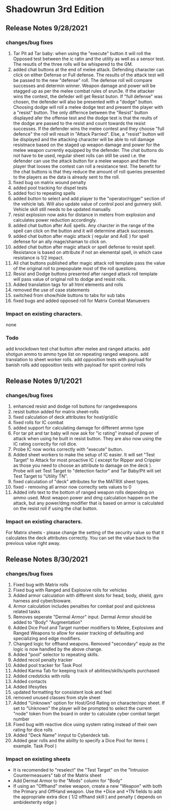 # Shadowrun 3rd Edition

## Release Notes 9/28/2021

### changes/bug fixes
1. Tar Pit ad Tar baby: when using the "execute" button it will roll the Opposed test between the ic ratin and the utility as well as a sensor test.  The resutls of the three rolls will be whispered to the GM.
2. added chat buttons at the end of melee attack.  Defending character can click on either Defense or Full defense.  The results of the attack test will be passed to the new "defense" roll.  The defense roll will compare successes and determin winner.  Weapon damage and power will be stagged up as per the melee combat rules of srun3e.  If the attacker wins the contest, the defeder will get  Resist buton.
If "full defense" was chosen, the defender will also be presented with a "dodge" button.  Choosing dodge will roll a melee dodge test and present the player with a "resist" button.  The only differnce between the "Resist" button displayed afer the offense test and the dodge test is that the reults of the dodge are passed to the resist and count towards the resist successes.  If the defender wins the melee contest and they choose "full defence" the roll will result in "Attack Parried".  Else, a "resist" button will be displayed and the attacking character will be able to roll damage resistnace based on the staged up weapon damage and power for the melee weapon currently equipped by the defender.   The chat buttons do not have to be used, regular sheet rolls can still be used i.e. the defender can use the attack button for a melee weapon and then the player that looses the contest can roll a resistance test.  The benefit for the chat buttons is that they reduce the amount of roll queries presented to the players as the data is already sent to the roll. 
3. fixed bug on matrix wound penalty
4. added pool tracking for dispel tests
5. added foci to repeating spells
6. added button to select and add player to the "operator/rigger" section of the vehicle tab.  Will also update value of control pool and gunnery skill.  Vehicle skill still needs to be updated manually.
7. resist explosion now asks for distance in meters from explosion and calculates power reduction accordingly.
8. added chat button after AoE spells.  Any charcter in the range of the spell can click on the button and it will determine attack successes.
9. added chat button after magic attack ( regular and AoE ) for spell defense for an ally mage/shaman to click on.
10. added chat button after magic attack or spell defense to resist spell. Resistance is based on attribute if not an elemental spell, in which case resistance is 1/2 impact.
11. All chat buttons published after magic attack roll template pass the value of the original roll to prepopulate most of the roll questions. 
12. Resist and Dodge buttons presented after ranged attack roll template will pass value of original roll to dodge and resist rolls.
13. Added translation tags for all html elements and rolls 
14. removed the use of case statements
15. switched from show/hide buttons to tabs for sub tabs
16. fixed bugs and added opposed roll for Matrix Combat Manuevers


### Impact on existing characters.
none

### Todo
add knockdown test chat button after melee and ranged attacks.
add shotgun ammo to ammo type list on repeating ranged weapons.
add translation to sheet worker rolls.
add opposition tests with payload for banish rolls
add opposition tests with payload for spirit control rolls


## Release Notes 9/1/2021

### changes/bug fixes
1. enhanced resist and dodge roll buttons for rangedweapons
2. resist button added for matrix sheet-rolls
3. fixed calculation of deck attributes for host/grid/ic
4. fixed rolls for IC combat
5. added support for calculating damage for different ammo type
6. For tar pit and tar baby will now ask for "ic rating" instead of power of attack when using he built in resist button.  They are also now using the IC rating correclty for roll dice.
7. Probe IC now works correctly with "execute" button.
8. Added sheet workers to make the setup of IC easier.  It will set "Test Target" to Attack for most proactive IC ( except for Ripper and Crippler as those you need to choose an attribute to damage on the deck ).  Probe will set Test Target to "detection factor" and Tar Baby/Pit will set Test Target to "Utility TN". 
9. fixed calculation of "deck" attributes for the MATRIX sheet types.
10. fixed - removing all armor now correclty sets values to 0
11. Added info text to the bottom of ranged weapon rolls depending on ammo used.  Most weapon power and dmg calculation happen on the attack, but any power/dmg modifier that is based on armor is calculated on the resist roll if using the chat button.

### Impact on existing characters.
For Matrix sheets - please change the setting of the security value so that it calculates the deck attributes correctly.  You can set the value back to the previous value right away.

## Release Notes 8/30/2021

### changes/bug fixes
1. Fixed bug with Matrix rolls
2. Fixed bug with Ranged and Explosive rolls for vehicles
3. Added armor calculation with different slots for head, body, shield, gyro harness and cyber/bioware.
4. Armor calculation includes penalties for combat pool and quickness related tasks
5. Removes seperate "Dermal Armor" input.  Dermal Armor should be added to "Body" "Augmentation"
6. Added Dice Pool and Target number modifiers to Melee, Explosives and Ranged Weapons to allow for easier tracking of defaulting and specializing and edge modifiers.
7. Changed logic for offhand weapons. Removed "secondary" equip as the logic is now handled by the above change.
8. Added "pool" selector to repeating skills.
9. Added recoil penalty tracker
10. Added pool tracker for Task Pool
11. Added Karma Tab for keeping track of abilities/skills/spells purchased
12. Added credsticks with rolls
13. Added contacts
14. Added lifesytles
15. updated formatting for consistent look and feel
16. removed unused classes from style sheet
17. Added "Unknown" option for Host/Grid Rating on character/npc sheet. If set to "Unknown" the player will be prompted to select the current "node" token from the board in order to calculate cyber combat target number 
18. Fixed bug with reactive dice using system rating instead of their own rating for dice rolls
19. Added "Deck Name" innput to Cyberdeck tab.
20. Added gear rolls and the ability to specify a Dice Pool for items ( example. Task Pool )

### Impact on existing sheets
- It is recomended to "reselect" the "Test Target" on the "Intrusion Countermeasuers" tab of the Matrix sheet
- Add Dermal Armor to the "Mods" column for "Body"
- If using an "Offhand" melee weapon, create a new "Weapon" with both the Primary and OffHand weapon.  Use the +Dice and +TN fields to add the appropriate extra dice ( 1/2 offhand skill ) and penalty ( depends on ambidexterity edge )
